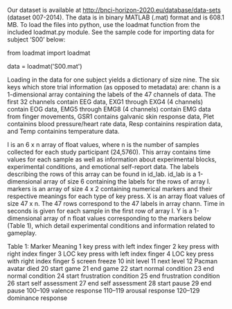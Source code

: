
Our dataset is available at http://bnci-horizon-2020.eu/database/data-sets (dataset 007-2014). The data is in binary MATLAB (.mat) format and is 608.1 MB. To load the files into python, use the loadmat function from the included loadmat.py module. See the sample code for importing data for subject ‘S00’ below:


from loadmat import loadmat

data = loadmat('S00.mat')

Loading in the data for one subject yields a dictionary of size nine. The six keys which store trial information (as opposed to metadata) are:
chann     is a 1-dimensional array containing the labels of the 47 channels of data. The first 32 channels contain EEG data, EXG1 through EXG4 (4 channels) contain EOG data, EMG5 through EMG8 (4 channels) contain EMG data from finger movements, GSR1 contains galvanic skin response data, Plet containins blood pressure/heart rate data, Resp containins respiration data, and Temp containins temperature data.

I     is an 6 x n array of float values, where n is the number of samples collected for each study participant (24,5760). This array contains time values for each sample as well as information about experimental blocks, experimental conditions, and emotional self-report data. The labels describing the rows of this array can be found in id_lab.
id_lab     is a 1-dimensional array of size 6 containing the labels for the rows of array I.
markers     is an array of size 4 x 2 containing numerical markers and their respective meanings for each type of key press.
X     is an array float values of size 47 x n. The 47 rows correspond to the 47 labels in array chann. Time in seconds is given for each sample in the first row of array I.
Y     is a 1-dimensional array of n float values corresponding to the markers below (Table 1), which detail experimental conditions and information related to gameplay.


Table 1: Marker Meaning
1		key press with left index finger
2		key press with right index finger
3		LOC key press with left index finger
4		LOC key press with right index finger
5		screen freeze
10		init level
11		next level
12		Pacman avatar died
20		start game
21		end game
22		start normal condition
23		end normal condition
24		start frustration condition
25		end frustration condition
26		start self assessment
27		end self assessment
28		start pause
29		end pause
100–109	valence response
110–119	arousal response
120–129	dominance response